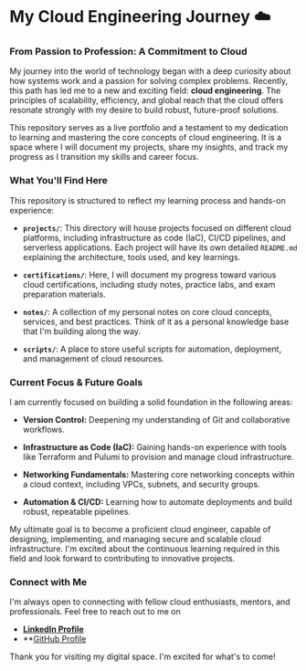 # My Cloud Engineering Journey ☁️

### **From Passion to Profession: A Commitment to Cloud**

My journey into the world of technology began with a deep curiosity about how systems work and a passion for solving complex problems. Recently, this path has led me to a new and exciting field: **cloud engineering**. The principles of scalability, efficiency, and global reach that the cloud offers resonate strongly with my desire to build robust, future-proof solutions.

This repository serves as a live portfolio and a testament to my dedication to learning and mastering the core concepts of cloud engineering. It is a space where I will document my projects, share my insights, and track my progress as I transition my skills and career focus.

### **What You'll Find Here**

This repository is structured to reflect my learning process and hands-on experience:

* **`projects/`**: This directory will house projects focused on different cloud platforms, including infrastructure as code (IaC), CI/CD pipelines, and serverless applications. Each project will have its own detailed `README.md` explaining the architecture, tools used, and key learnings.

* **`certifications/`**: Here, I will document my progress toward various cloud certifications, including study notes, practice labs, and exam preparation materials.

* **`notes/`**: A collection of my personal notes on core cloud concepts, services, and best practices. Think of it as a personal knowledge base that I'm building along the way.

* **`scripts/`**: A place to store useful scripts for automation, deployment, and management of cloud resources.

### **Current Focus & Future Goals**

I am currently focused on building a solid foundation in the following areas:

* **Version Control:** Deepening my understanding of Git and collaborative workflows.

* **Infrastructure as Code (IaC):** Gaining hands-on experience with tools like Terraform and Pulumi to provision and manage cloud infrastructure.

* **Networking Fundamentals:** Mastering core networking concepts within a cloud context, including VPCs, subnets, and security groups.

* **Automation & CI/CD:** Learning how to automate deployments and build robust, repeatable pipelines.

My ultimate goal is to become a proficient cloud engineer, capable of designing, implementing, and managing secure and scalable cloud infrastructure. I'm excited about the continuous learning required in this field and look forward to contributing to innovative projects.

### **Connect with Me**

I'm always open to connecting with fellow cloud enthusiasts, mentors, and professionals. Feel free to reach out to me on 

* **[LinkedIn Profile](https://www.linkedin.com/in/dom-s-82400b165/)**
* **[GitHub Profile](https://github.com/drsunga)

Thank you for visiting my digital space. I'm excited for what's to come!